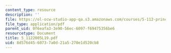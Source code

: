 ```yaml
---
content_type: resource
description: ''
file: https://ol-ocw-studio-app-qa.s3.amazonaws.com/courses/5-112-principles-of-chemical-science-fall-2005/8d576d4560737a0d21a5270e1d520cb8_5_1122005L19.pdf
file_type: application/pdf
parent_uid: 0f6eafa3-3e90-56ec-6097-f69475356be6
resourcetype: Document
title: 5_1122005L19.pdf
uid: 8d576d45-6073-7a0d-21a5-270e1d520cb8
---
```

